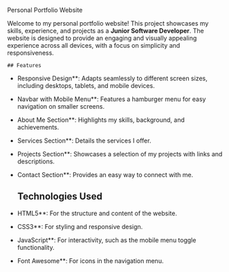 Personal Portfolio Website

Welcome to my personal portfolio website! This project showcases my skills, experience, and projects as a **Junior Software Developer**. The website is designed to provide an engaging and visually appealing experience across all devices, with a focus on simplicity and responsiveness.



    ## Features
- Responsive Design**: Adapts seamlessly to different screen sizes, including desktops, tablets, and mobile devices.
- Navbar with Mobile Menu**: Features a hamburger menu for easy navigation on smaller screens.
- About Me Section**: Highlights my skills, background, and achievements.
- Services Section**: Details the services I offer.
- Projects Section**: Showcases a selection of my projects with links and descriptions.
- Contact Section**: Provides an easy way to connect with me.


    ## Technologies Used
- HTML5**: For the structure and content of the website.
- CSS3**: For styling and responsive design.
- JavaScript**: For interactivity, such as the mobile menu toggle functionality.
- Font Awesome**: For icons in the navigation menu.

